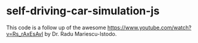 # self-driving-car-simulation-js

This code is a follow up of the awesome https://www.youtube.com/watch?v=Rs_rAxEsAvI by Dr. Radu Mariescu-Istodo.
